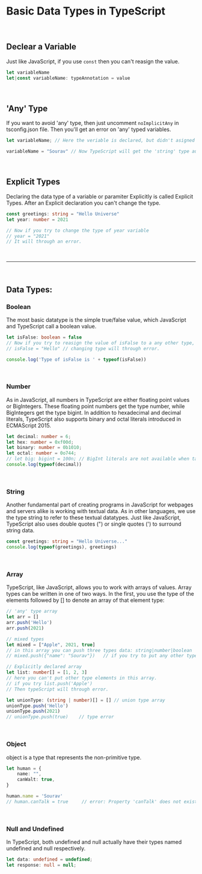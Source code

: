 # Basic Data Types in TypeScript

<br>

## Declear a Variable
Just like JavaScript, if you use `const` then you can't reasign the value.
```ts
let variableName
let|const variableName: typeAnnotation = value
```

<br>

## 'Any' Type 
If you want to avoid 'any' type, then just uncomment `noImplicitAny` in tsconfig.json file. Then you'll get an error on 'any' typed variables.
```ts
let variableName; // Here the veriable is declared, but didn't asigned to a value. So the 'Type' of the variable is 'any'.

variableName = "Sourav" // Now TypeScript will get the 'string' type automatically.
```

<br>

## Explicit Types
Declaring the data type of a variable or paramiter Explicitly is called Explicit Types.
After an Explicit declaration you can't change the type.
```ts
const greetings: string = "Hello Universe"
let year: number = 2021

// Now if you try to change the type of year variable
// year = "2021"
// It will through an error.
```

<br>
<hr>
<br>


## Data Types:

### Boolean
The most basic datatype is the simple true/false value, which JavaScript and TypeScript call a boolean value.
```ts
let isFalse: boolean = false
// Now if you try to reasign the value of isFalse to a any other type, then TypeScript will through an error.
// isFalse = "Hello" // changing type will through error.

console.log('Type of isFalse is ' + typeof(isFalse))
```

<br>

### Number
As in JavaScript, all numbers in TypeScript are either floating point values or BigIntegers. These floating point numbers get the type number, while BigIntegers get the type bigint. In addition to hexadecimal and decimal literals, TypeScript also supports binary and octal literals introduced in ECMAScript 2015.
```ts
let decimal: number = 6;
let hex: number = 0xf00d;
let binary: number = 0b1010;
let octal: number = 0o744;
// let big: bigint = 100n; // BigInt literals are not available when targeting lower than ES2020.
console.log(typeof(decimal))
```

<br>

### String
Another fundamental part of creating programs in JavaScript for webpages and servers alike is working with textual data. As in other languages, we use the type string to refer to these textual datatypes. Just like JavaScript, TypeScript also uses double quotes (") or single quotes (') to surround string data.
```ts
const greetings: string = "Hello Universe..."
console.log(typeof(greetings), greetings)
```

<br>

### Array
TypeScript, like JavaScript, allows you to work with arrays of values. Array types can be written in one of two ways. In the first, you use the type of the elements followed by [] to denote an array of that element type:
```ts
// 'any' type array
let arr = []
arr.push('Hello')
arr.push(2021)

// mixed types
let mixed = ["Apple", 2021, true]
// in this array you can push three types data: string|number|boolean
// mixed.push({"name": "Sourav"})   // if you try to put any other type then it'll through error.

// Explicitly declared array
let list: number[] = [1, 2, 3]
// here you can't put other type elements in this array.
// if you try list.push('Apple')
// Then typeScript will through error.

let unionType: (string | number)[] = [] // union type array
unionType.push('Hello')
unionType.push(2021)
// unionType.push(true)    // type error
```

<br>

### Object
object is a type that represents the non-primitive type.
```ts
let human = {
    name: "",
    canWalt: true,
}

human.name = 'Sourav'
// human.canTalk = true     // error: Property 'canTalk' does not exist on type
```

<br>

### Null and Undefined
In TypeScript, both undefined and null actually have their types named undefined and null respectively.
```ts
let data: undefined = undefined;
let response: null = null;
```
